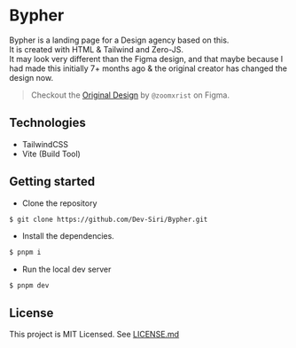 # Bypher

Bypher is a landing page for a Design agency based on this. <br />
It is created with HTML & Tailwind and Zero-JS. <br />
It may look very different than the Figma design, and that maybe because I had made this initially 7+ months ago & the original creator has changed the design now.

> Checkout the [Original Design](figma.com/community/file/1117325656026717856) by `@zoomxrist` on Figma.

## Technologies

- TailwindCSS
- Vite (Build Tool)

## Getting started

- Clone the repository

```sh
$ git clone https://github.com/Dev-Siri/Bypher.git
```

- Install the dependencies.

```sh
$ pnpm i
```

- Run the local dev server

```
$ pnpm dev
```

## License

This project is MIT Licensed. See [LICENSE.md](LICENSE.md)
